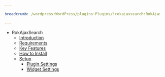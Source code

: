 ```yaml
---

breadcrumb: /wordpress:WordPress/plugins:Plugins/!rokajaxsearch:RokAjaxSearch

---
```


* RokAjaxSearch
    * [Introduction]()
    * [Requirements](INDEX.md#requirements)
    * [Key Features](INDEX.md#key-features)
    * [How to Install](INDEX.md#how-to-install)
    * [Setup](rokajaxsearch_use.md)
    	* [Plugin Settings](rokajaxsearch_use.md#plugin-settings)
    	* [Widget Settings](rokajaxsearch_use.md#widget-settings)